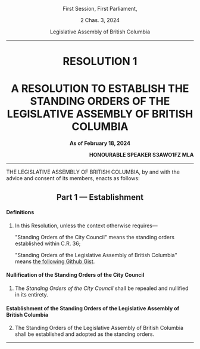 <div align="center">

First Session, First Parliament,

2 Chas. 3, 2024

Legislative Assembly of British Columbia

<hr/>

<h1>RESOLUTION 1</h1>
<h1>A RESOLUTION TO ESTABLISH THE STANDING ORDERS OF THE LEGISLATIVE ASSEMBLY OF BRITISH COLUMBIA</h1>

**As of February 18, 2024**

</div>

<div align="right">

**HONOURABLE SPEAKER S3AWO1FZ MLA**<br/>

</div>

<hr/>

THE LEGISLATIVE ASSEMBLY OF BRITISH COLUMBIA, by and with the advice and consent of its members, enacts as follows:

<div align="center">
<h2>Part 1 — Establishment</h2>
</div>

#### Definitions

1. In this Resolution, unless the context otherwise requires—

    "Standing Orders of the City Council" means the standing orders established within C.R. 36;

    "Standing Orders of the Legislative Assembly of British Columbia" means [the following Github Gist](https://gist.github.com/S3aWo1fz/6c83d6aeef4ad94df8d285aec004deb3).

#### Nullification of the Standing Orders of the City Council

1. The *Standing Orders of the City Council* shall be repealed and nullified in its entirety.

#### Establishment of the Standing Orders of the Legislative Assembly of British Columbia

2. The Standing Orders of the Legislative Assembly of British Columbia shall be established and adopted as the standing orders.

<hr/>
<div align="center">
